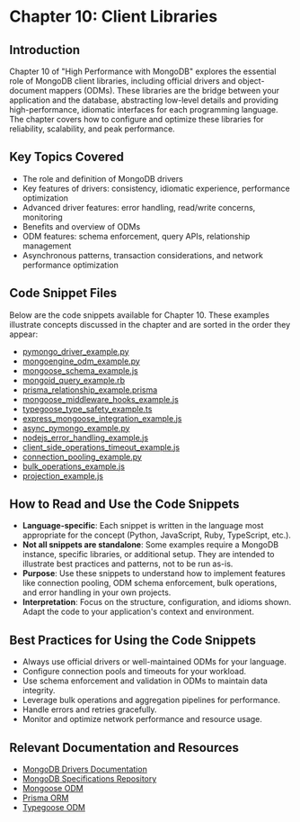 # Chapter 10: Client Libraries

## Introduction

Chapter 10 of "High Performance with MongoDB" explores the essential role of MongoDB client libraries, including official drivers and object-document mappers (ODMs). These libraries are the bridge between your application and the database, abstracting low-level details and providing high-performance, idiomatic interfaces for each programming language. The chapter covers how to configure and optimize these libraries for reliability, scalability, and peak performance.

## Key Topics Covered

- The role and definition of MongoDB drivers
- Key features of drivers: consistency, idiomatic experience, performance optimization
- Advanced driver features: error handling, read/write concerns, monitoring
- Benefits and overview of ODMs
- ODM features: schema enforcement, query APIs, relationship management
- Asynchronous patterns, transaction considerations, and network performance optimization

## Code Snippet Files

Below are the code snippets available for Chapter 10. These examples illustrate concepts discussed in the chapter and are sorted in the order they appear:

- [pymongo_driver_example.py](./pymongo_driver_example.py)
- [mongoengine_odm_example.py](./mongoengine_odm_example.py)
- [mongoose_schema_example.js](./mongoose_schema_example.js)
- [mongoid_query_example.rb](./mongoid_query_example.rb)
- [prisma_relationship_example.prisma](./prisma_relationship_example.prisma)
- [mongoose_middleware_hooks_example.js](./mongoose_middleware_hooks_example.js)
- [typegoose_type_safety_example.ts](./typegoose_type_safety_example.ts)
- [express_mongoose_integration_example.js](./express_mongoose_integration_example.js)
- [async_pymongo_example.py](./async_pymongo_example.py)
- [nodejs_error_handling_example.js](./nodejs_error_handling_example.js)
- [client_side_operations_timeout_example.js](./client_side_operations_timeout_example.js)
- [connection_pooling_example.py](./connection_pooling_example.py)
- [bulk_operations_example.js](./bulk_operations_example.js)
- [projection_example.js](./projection_example.js)

## How to Read and Use the Code Snippets

- **Language-specific**: Each snippet is written in the language most appropriate for the concept (Python, JavaScript, Ruby, TypeScript, etc.).
- **Not all snippets are standalone**: Some examples require a MongoDB instance, specific libraries, or additional setup. They are intended to illustrate best practices and patterns, not to be run as-is.
- **Purpose**: Use these snippets to understand how to implement features like connection pooling, ODM schema enforcement, bulk operations, and error handling in your own projects.
- **Interpretation**: Focus on the structure, configuration, and idioms shown. Adapt the code to your application's context and environment.

## Best Practices for Using the Code Snippets

- Always use official drivers or well-maintained ODMs for your language.
- Configure connection pools and timeouts for your workload.
- Use schema enforcement and validation in ODMs to maintain data integrity.
- Leverage bulk operations and aggregation pipelines for performance.
- Handle errors and retries gracefully.
- Monitor and optimize network performance and resource usage.

## Relevant Documentation and Resources

- [MongoDB Drivers Documentation](https://www.mongodb.com/docs/drivers/)
- [MongoDB Specifications Repository](https://github.com/mongodb/specifications)
- [Mongoose ODM](https://mongoosejs.com/)
- [Prisma ORM](https://www.prisma.io/)
- [Typegoose ODM](https://typegoose.github.io/typegoose/)
